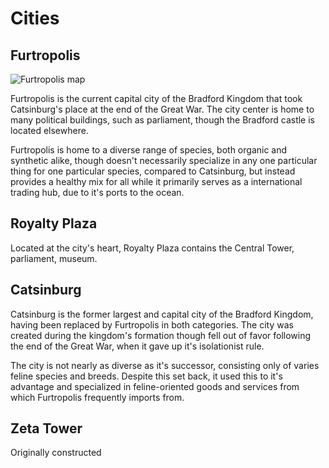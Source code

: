 # Cities

## Furtropolis
 
![Furtropolis map](../img/furtropolis.png)

Furtropolis is the current capital city of the Bradford Kingdom that took Catsinburg's place at the end of the Great War. The city center is home to many political buildings, such as parliament, though the Bradford castle is located elsewhere.

Furtropolis is home to a diverse range of species, both organic and synthetic alike, though doesn't necessarily specialize in any one particular thing for one particular species, compared to Catsinburg, but instead provides a healthy mix for all while it primarily serves as a international trading hub, due to it's ports to the ocean.
## Royalty Plaza

Located at the city's heart, Royalty Plaza contains the Central Tower, parliament, museum.

## Catsinburg

Catsinburg is the former largest and capital city of the Bradford Kingdom, having been replaced by Furtropolis in both categories. The city was created during the kingdom's formation though fell out of favor following the end of the Great War, when it gave up it's isolationist rule.

The city is not nearly as diverse as it's successor, consisting only of varies feline species and breeds. Despite this set back, it used this to it's advantage and specialized in feline-oriented goods and services from which Furtropolis frequently imports from.

## Zeta Tower

Originally constructed 